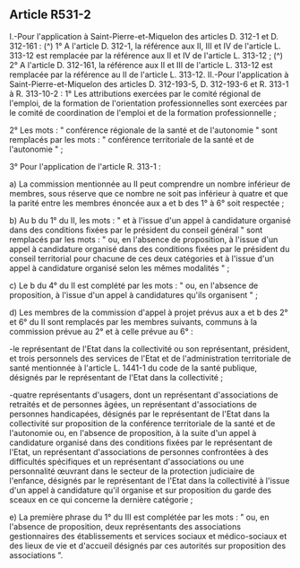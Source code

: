 ## Article R531-2

I.-Pour l'application à Saint-Pierre-et-Miquelon des articles D. 312-1 et D. 312-161 : (^)
1° A l'article D. 312-1, la référence aux II, III et IV de l'article L. 313-12 est remplacée par la référence aux
II et IV de l'article L. 313-12 ; (^)
2° A l'article D. 312-161, la référence aux II et III de l'article L. 313-12 est remplacée par la référence au II
de l'article L. 313-12.
II.-Pour l'application à Saint-Pierre-et-Miquelon des articles D. 312-193-5, D. 312-193-6 et R. 313-1 à R.
313-10-2 :
1° Les attributions exercées par le comité régional de l'emploi, de la formation de l'orientation
professionnelles sont exercées par le comité de coordination de l'emploi et de la formation professionnelle ;


2° Les mots : " conférence régionale de la santé et de l'autonomie " sont remplacés par les mots : "
conférence territoriale de la santé et de l'autonomie " ;

3° Pour l'application de l'article R. 313-1 :

a) La commission mentionnée au II peut comprendre un nombre inférieur de membres, sous réserve que ce
nombre ne soit pas inférieur à quatre et que la parité entre les membres énoncée aux a et b des 1° à 6° soit
respectée ;

b) Au b du 1° du II, les mots : " et à l'issue d'un appel à candidature organisé dans des conditions fixées par
le président du conseil général " sont remplacés par les mots : " ou, en l'absence de proposition, à l'issue d'un
appel à candidature organisé dans des conditions fixées par le président du conseil territorial pour chacune de
ces deux catégories et à l'issue d'un appel à candidature organisé selon les mêmes modalités " ;

c) Le b du 4° du II est complété par les mots : " ou, en l'absence de proposition, à l'issue d'un appel à
candidatures qu'ils organisent " ;

d) Les membres de la commission d'appel à projet prévus aux a et b des 2° et 6° du II sont remplacés par les
membres suivants, communs à la commission prévue au 2° et à celle prévue au 6° :

-le représentant de l'Etat dans la collectivité ou son représentant, président, et trois personnels des services de
l'Etat et de l'administration territoriale de santé mentionnée à l'article L. 1441-1 du code de la santé publique,
désignés par le représentant de l'Etat dans la collectivité ;

-quatre représentants d'usagers, dont un représentant d'associations de retraités et de personnes âgées,
un représentant d'associations de personnes handicapées, désignés par le représentant de l'Etat dans la
collectivité sur proposition de la conférence territoriale de la santé et de l'autonomie ou, en l'absence de
proposition, à la suite d'un appel à candidature organisé dans des conditions fixées par le représentant de
l'Etat, un représentant d'associations de personnes confrontées à des difficultés spécifiques et un représentant
d'associations ou une personnalité œuvrant dans le secteur de la protection judiciaire de l'enfance, désignés
par le représentant de l'Etat dans la collectivité à l'issue d'un appel à candidature qu'il organise et sur
proposition du garde des sceaux en ce qui concerne la dernière catégorie ;

e) La première phrase du 1° du III est complétée par les mots : " ou, en l'absence de proposition, deux
représentants des associations gestionnaires des établissements et services sociaux et médico-sociaux et des
lieux de vie et d'accueil désignés par ces autorités sur proposition des associations ".

